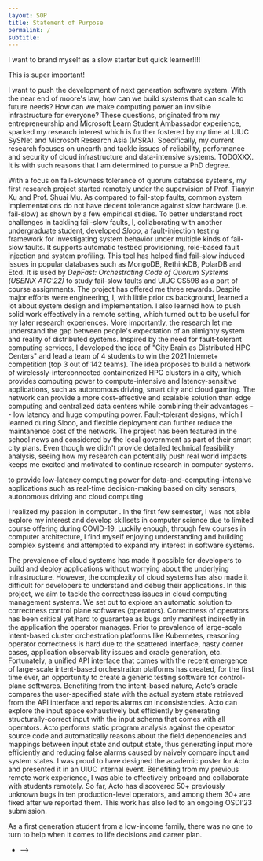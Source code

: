 ```yaml
---
layout: SOP
title: Statement of Purpose
permalink: /
subtitle:
---
```


I want to brand myself as a slow starter but quick learner!!!!

This is super important!



<!-- Statement of Purpose -->
I want to push the development of next generation software system.
With the near end of moore's law, how can we build systems that can scale to future needs? How can we make computing power an invisible infrastructure for everyone? These questions, originated from my entrepreneurship and Microsoft Learn Student Ambassador experience, sparked my research interest which is further fostered by my time at UIUC SySNet and Microsoft Research Asia (MSRA). Specifically, my current research focuses on unearth and tackle issues of reliability, performance and security of cloud infrastructure and data-intensive systems. TODOXXX. It is with such reasons that I am determined to pursue a PhD degree.

<!-- Finding my research interest: -->

<!-- Slooo -->
With a focus on fail-slowness tolerance of quorum database systems, my first research project started remotely under the supervision of Prof. Tianyin Xu and Prof. Shuai Mu. As compared to fail-stop faults, common system implementations do not have decent tolerance against slow hardware (i.e. fail-slow) as shown by a few empirical stidies. To better understand root challenges in tackling fail-slow faults, I, collaborating with another undergraduate student, developed *Slooo*, a fault-injection testing framework for investigating system behavior under multiple kinds of fail-slow faults. It supports automatic testbed provisioning, role-based fault injection and system profiling. This tool has helped find fail-slow induced issues in popular databases such as MongoDB, RethinkDB, PolarDB and Etcd. It is used by *DepFast: Orchestrating Code of Quorum Systems (USENIX ATC'22)* to study fail-slow faults and UIUC CS598 as a part of course assignments. <!-- Impact of this research on myself --> The project has offered me three rewards. Despite major efforts were engineering, I, with little prior cs background, learned a lot about system design and implementation. I also learned how to push solid work effectively in a remote setting, which turned out to be useful for my later research experiences. <!-- Impact of this research on the community --> More importantly, the research let me understand the gap between people's expectation of an almighty system and reality of distributed systems. Inspired by the need for fault-tolerant computing services, I developed the idea of "City Brain as Distributed HPC Centers" and lead a team of 4 students to win the 2021 Internet+ competition (top 3 out of 142 teams). The idea proposes to build a network of wirelessly-interconnected containerized HPC clusters in a city, which provides computing power to compute-intensive and latency-sensitive applications, such as autonomous driving, smart city and cloud gaming. <!-- Unique advantage of this project, as compared to edge computing and centralized computing power --> The network can provide a more cost-effective and scalable solution than edge computing and centralized data centers while combining their advantages -- low latency and huge computing power. Fault-tolerant designs, which I learned during Slooo, and flexible deployment can further reduce the maintanence cost of the network. The project has been featured in the school news and considered by the local government as part of their smart city plans. Even though we didn't provide detailed technical feasibility analysis, seeing how my research can potentially push real world impacts keeps me excited and motivated to continue research in computer systems.

<!-- Acto -->

<!--- Impact of this research on the community --->


 to provide low-latency computing power for data-and-computing-intensive applications such as real-time decision-making based on city sensors, autonomous driving and cloud computing 





<!-- The tool, as a sub-project of DepFast: Orchestrating Code of Quorum Systems, is adopted later as part of the course assignment of UIUC CS598. With this tool, we easily evaluated a few popular distributed database and found performance bugs in them in various settings. Though I was pretty happy with being engaged in the technical aspects of open-ended questions, which gained me significant technical skills as a non-computer science student, I wished to contribute more to the ideas as well. I wanted to gain insight and produce ideas that would really push the boundaries of the field.
<!-- Put this paragraph in the outcome section of slooo -->
I realized my passion in computer . In the first few semester, I was not able explore my interest and develop skillsets in computer science due to limited course offering during COVID-19. Luckily enough, through few courses in computer architecture, I find myself enjoying understanding and building complex systems and attempted to expand my interest in software systems.

<!-- Acto -->
<!-- https://middleware.io/blog/kubernetes-challenges-and-solutions/ -->
The prevalence of cloud systems has made it possible for developers to build and deploy applications without worrying about the underlying infrastructure. However, the complexity of cloud systems has also made it difficult for developers to understand and debug their applications. In this project, we aim to tackle the correctness issues in cloud computing management systems.
We set out to explore an automatic solution to correctness control plane softwares (operators). Correctness of operators has been critical yet hard to guarantee as bugs only manifest indirectly in the application the operator manages. Prior to prevalence of large-scale intent-based cluster orchestration platforms like Kubernetes, reasoning operator correctness is hard due to the scattered interface, nasty corner cases, application observability issues and oracle generation, etc. Fortunately, a unified API interface that comes with the recent emergence of large-scale intent-based orchestration platforms has created, for the first time ever, an opportunity to create a generic testing software for control-plane softwares. Benefiting from the intent-based nature, Acto’s oracle compares the user-specified state with the actual system state retrieved from the API interface and reports alarms on inconsistencies. Acto can explore the input space exhaustively but efficiently by generating structurally-correct input with the input schema that comes with all operators. Acto performs static program analysis against the operator source code and automatically reasons about the field dependencies and mappings between input state and output state, thus generating input more efficiently and reducing false alarms caused by naively compare input and system states. I was proud to have designed the academic poster for Acto and presented it in an UIUC internal event. Benefiting from my previous remote work experience, I was able to effectively onboard and collaborate with students remotely. So far, Acto has discovered 50+ previously unknown bugs in ten production-level operators, and among them 30+ are fixed after we reported them. This work has also led to an ongoing OSDI’23 submission.

<!-- Equal Access and Outreach in STEM -->
As a first generation student from a low-income family, there was no one to turn to help when it comes to life decisions and career plan. 
<!-- Beginning
 - Motivation
    - connect research work with real world impact
 - Current 


Finding My research interest
 - Acto

 - MSRA

 - Slooo

Teaching and Leadership Experience
I want to do research because of the potential impact. First inspired from:
 - Entrepreneurship
 - Microsoft Learn Student Ambassador
 - Unimate
I want to grew up to be a person out of that

Future Work & Where I see myself. -->
-  -->